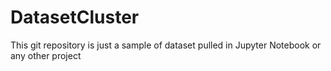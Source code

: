 # DatasetCluster
This git repository is just a sample of dataset pulled in Jupyter Notebook or any other project
